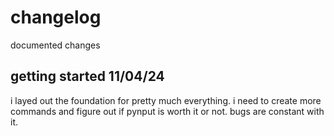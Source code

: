 # changelog
documented changes

## getting started 11/04/24
i layed out the foundation for pretty much everything.
i need to create more commands and figure out if pynput is worth it or not. bugs are constant with it.